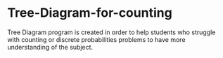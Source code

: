 # Tree-Diagram-for-counting
Tree Diagram program is created in order to help students who struggle with counting or discrete probabilities problems to have more understanding of the subject.
